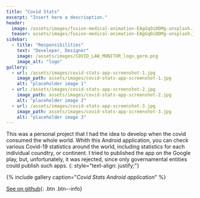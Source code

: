 ```yaml
---
title: "Covid Stats"
excerpt: "Insert here a descrioption."
header:
  image: /assets/images/fusion-medical-animation-EAgGqOiDDMg-unsplash.jpg
  teaser: assets/images/fusion-medical-animation-EAgGqOiDDMg-unsplash.jpg
sidebar:
  - title: "Responsibilities"
    text: "Developer, Designer"
    image: /assets/images/COVID_LAW_MONITOR_logo_germ.png
    image_alt: "logo"
gallery:
  - url: /assets/images/covid-stats-app-screenshot-1.jpg
    image_path: assets/images/covid-stats-app-screenshot-1.jpg
    alt: "placeholder image 1"
  - url: /assets/images/covid-stats-app-screenshot-2.jpg
    image_path: assets/images/covid-stats-app-screenshot-2.jpg
    alt: "placeholder image 2"
  - url: /assets/images/covid-stats-app-screenshot-3.jpg
    image_path: assets/images/covid-stats-app-screenshot-3.jpg
    alt: "placeholder image 3"
---
```


This was a personal project that I had the idea to develop when the covid consumed the whole world.
Whith this Android application, you can check various Covid-19 statistics around the world, including statistics for each individual coundtry, or continent.
I tried to published the app on the Google play, but, unfortunately, it was rejected, since only governamental entities could publish such apps.
{: style="text-align: justify;"}

{% include gallery caption="<em>Covid Stats Android application</em>" %}

[See on github](https://github.com/MiguelRocha2001/CovidStats){: .btn .btn--info}